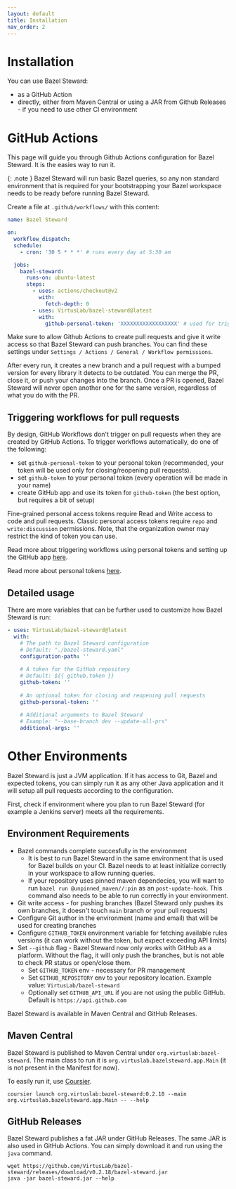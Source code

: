 ```yaml
---
layout: default
title: Installation
nav_order: 2
---
```


# Installation

You can use Bazel Steward:
  * as a GitHub Action
  * directly, either from Maven Central or using a JAR from Github Releases - if you need to use other CI environment

# GitHub Actions

This page will guide you through Github Actions configuration for Bazel Steward. It is the easies way to run it.

{: .note } 
Bazel Steward will run basic Bazel queries, so any non standard environment that is required for your bootstrapping your Bazel workspace needs to be ready before running Bazel Steward. 

Create a file at  `.github/workflows/` with this content:
```yaml
name: Bazel Steward

on:
  workflow_dispatch:
  schedule:
    - cron: '30 5 * * *' # runs every day at 5:30 am

  jobs:
    bazel-steward:
      runs-on: ubuntu-latest
      steps:
        - uses: actions/checkout@v2
          with:
            fetch-depth: 0
        - uses: VirtusLab/bazel-steward@latest
          with:
            github-personal-token: 'XXXXXXXXXXXXXXXXXX' # used for triggering workflows, read below
```

Make sure to allow Github Actions to create pull requests and give it write access so that Bazel Steward can push branches. You can find these settings
under `Settings / Actions / General / Workflow permissions`.

After every run, it creates a new branch and a pull request with a bumped version for every library it detects to be outdated.
You can merge the PR, close it, or push your changes into the branch.
Once a PR is opened, Bazel Steward will never open another one for the same version, regardless of what you do with the PR.

## Triggering workflows for pull requests

By design, GitHub Workflows don't trigger on pull requests when they are created by GitHub Actions.
To trigger workflows automatically, do one of the following:
* set `github-personal-token` to your personal token (recommended, your token will be used only for closing/reopening pull requests).
* set `github-token` to your personal token (every operation will be made in your name)
* create GitHub app and use its token for `github-token` (the best option, but requires a bit of setup)

Fine-grained personal access tokens require Read and Write access to code and pull requests.
Classic personal access tokens require `repo` and `write:discussion` permissions.
Note, that the organization owner may restrict the kind of token you can use.

Read more about triggering workflows using personal tokens and setting up the GitHub app [here](https://github.com/peter-evans/create-pull-request/blob/main/docs/concepts-guidelines.md#triggering-further-workflow-runs).

Read more about personal tokens [here](https://docs.github.com/en/authentication/keeping-your-account-and-data-secure/creating-a-personal-access-token).

## Detailed usage
There are more variables that can be further used to customize how Bazel Steward is run:

```yaml
- uses: VirtusLab/bazel-steward@latest
  with:
    # The path to Bazel Steward configuration
    # Default: "./bazel-steward.yaml"
    configuration-path: ''
    
    # A token for the GitHub repository
    # Default: ${{ github.token }}
    github-token: ''
    
    # An optional token for closing and reopening pull requests
    github-personal-token: ''
    
    # Additional arguments to Bazel Steward
    # Example: "--base-branch dev --update-all-prs"
    additional-args: ''    
```

# Other Environments
Bazel Steward is just a JVM application. If it has access to Git, Bazel and expected tokens, you can simply run it as any other Java application and it will setup all
pull requests according to the configuration.

First, check if environment where you plan to run Bazel Steward (for example a Jenkins server) meets all the requirements.

## Environment Requirements
* Bazel commands complete succesfully in the environment
  * It is best to run Bazel Steward in the same environment that is used for Bazel builds on your CI. Bazel needs to at least initialize correctly in your workspace to allow running queries. 
  * If your repository uses pinned maven dependecies, you will want to run `bazel run @unpinned_maven//:pin` as an `post-update-hook`. This command also needs to be able to run correctly in your environment.
* Git write access - for pushing branches (Bazel Steward only pushes its own branches, it doesn't touch `main` branch or your pull requests)
* Configure Git author in the environment (name and email) that will be used for creating branches
* Configure `GITHUB_TOKEN` environment variable for fetching available rules versions (it can work without the token, but expect exceeding API limits)
* Set `--github` flag - Bazel Steward now only works with GitHub as a platform. Without the flag, it will only push the branches, but is not able to check PR status or open/close them.
  * Set `GITHUB_TOKEN` env - necessary for PR management
  * Set `GITHUB_REPOSITORY` env to your repository location. Example value: `VirtusLab/bazel-steward` 
  * Optionally set `GITHUB_API_URL` if you are not using the public GitHub. Default is `https://api.github.com`

Bazel Steward is available in Maven Central and GitHub Releases.

## Maven Central
Bazel Steward is published to Maven Central under `org.virtuslab:bazel-steward`. The main class to run it is `org.virtuslab.bazelsteward.app.Main` (it is not present in the Manifest for now).

To easily run it, use [Coursier](https://get-coursier.io/docs/cli-installation).

```
coursier launch org.virtuslab:bazel-steward:0.2.18 --main org.virtuslab.bazelsteward.app.Main -- --help
```

## GitHub Releases
Bazel Steward publishes a fat JAR under GitHub Releases. The same JAR is also used in GitHub Actions. You can simply download it and run using the `java` command.

```
wget https://github.com/VirtusLab/bazel-steward/releases/download/v0.2.18/bazel-steward.jar
java -jar bazel-steward.jar --help
```